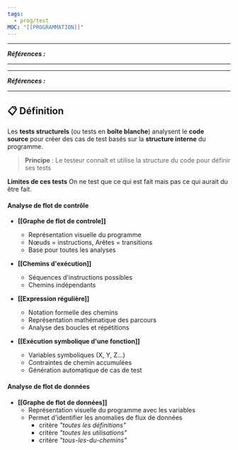 ```yaml
---
tags:
  - prog/test
MOC: "[[PROGRAMMATION]]"
---
```

---
***Références :***

---






---
***Références :***

---

## 📋 Définition

Les **tests structurels** (ou tests en **boîte blanche**) analysent le **code source** pour créer des cas de test basés sur la **structure interne** du programme.

> **Principe** : Le testeur connaît et utilise la structure du code pour définir ses tests


**Limites de ces tests**
On ne test que ce qui est fait mais pas ce qui aurait du être fait. 

#### **Analyse de flot de contrôle**

- **[[Graphe de flot de controle]]**
    - Représentation visuelle du programme
    - Nœuds = instructions, Arêtes = transitions
    - Base pour toutes les analyses
- **[[Chemins d'exécution]]**
    - Séquences d'instructions possibles
    - Chemins indépendants 
- **[[Expression régulière]]**
    - Notation formelle des chemins
    - Représentation mathématique des parcours
    - Analyse des boucles et répétitions

- **[[Exécution symbolique d'une fonction]]** 
    - Variables symboliques (X, Y, Z...)
    - Contraintes de chemin accumulées
    - Génération automatique de cas de test

#### **Analyse de flot de données**

- **[[Graphe de flot de données]]**
	- Représentation visuelle du programme avec les variables
	- Permet d'identifier les anomalies de flux de données 
		- critère *"toutes les définitions"*
		- critère *"toutes les utilisations"*
		- critère *"tous-les-du-chemins"*
		
		







  







